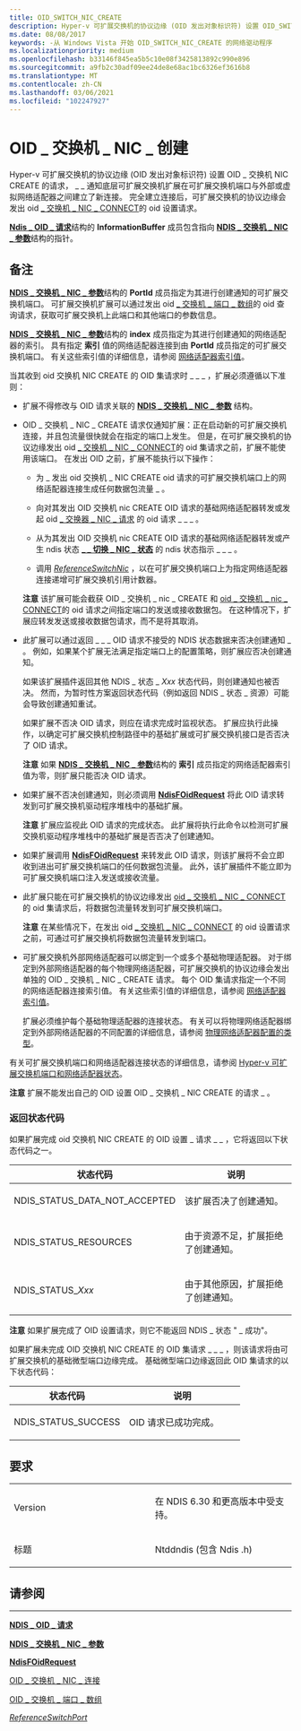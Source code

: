 ```yaml
---
title: OID_SWITCH_NIC_CREATE
description: Hyper-v 可扩展交换机的协议边缘 (OID 发出对象标识符) 设置 OID_SWITCH_NIC_CREATE 请求，通知底层可扩展交换机扩展在可扩展交换机端口与外部或虚拟网络适配器之间建立了新连接。 完全建立连接后，可扩展交换机的协议边缘发出 OID_SWITCH_NIC_CONNECT 的 OID 设置请求。
ms.date: 08/08/2017
keywords: -从 Windows Vista 开始 OID_SWITCH_NIC_CREATE 的网络驱动程序
ms.localizationpriority: medium
ms.openlocfilehash: b33146f845ea5b5c10e08f3425813892c990e896
ms.sourcegitcommit: a9fb2c30adf09ee24de8e68ac1bc6326ef3616b8
ms.translationtype: MT
ms.contentlocale: zh-CN
ms.lasthandoff: 03/06/2021
ms.locfileid: "102247927"
---
```

# <a name="oid_switch_nic_create"></a>OID \_ 交换机 \_ NIC \_ 创建


Hyper-v 可扩展交换机的协议边缘 (OID 发出对象标识符) 设置 OID \_ 交换机 NIC CREATE 的请求， \_ \_ 通知底层可扩展交换机扩展在可扩展交换机端口与外部或虚拟网络适配器之间建立了新连接。 完全建立连接后，可扩展交换机的协议边缘会发出 oid [ \_ 交换机 \_ NIC \_ CONNECT](oid-switch-nic-connect.md)的 oid 设置请求。

[**Ndis \_ OID \_ 请求**](/windows-hardware/drivers/ddi/oidrequest/ns-oidrequest-ndis_oid_request)结构的 **InformationBuffer** 成员包含指向 [**NDIS \_ 交换机 \_ NIC \_ 参数**](/windows-hardware/drivers/ddi/ntddndis/ns-ntddndis-_ndis_switch_nic_parameters)结构的指针。

<a name="remarks"></a>备注
-------

[**NDIS \_ 交换机 \_ NIC \_ 参数**](/windows-hardware/drivers/ddi/ntddndis/ns-ntddndis-_ndis_switch_nic_parameters)结构的 **PortId** 成员指定为其进行创建通知的可扩展交换机端口。 可扩展交换机扩展可以通过发出 oid [ \_ 交换机 \_ 端口 \_ 数组](oid-switch-port-array.md)的 oid 查询请求，获取可扩展交换机上此端口和其他端口的参数信息。

[**NDIS \_ 交换机 \_ NIC \_ 参数**](/windows-hardware/drivers/ddi/ntddndis/ns-ntddndis-_ndis_switch_nic_parameters)结构的 **index** 成员指定为其进行创建通知的网络适配器的索引。 具有指定 **索引** 值的网络适配器连接到由 **PortId** 成员指定的可扩展交换机端口。 有关这些索引值的详细信息，请参阅 [网络适配器索引值](./network-adapter-index-values.md)。

当其收到 oid 交换机 NIC CREATE 的 OID 集请求时 \_ \_ \_ ，扩展必须遵循以下准则：

-   扩展不得修改与 OID 请求关联的 [**NDIS \_ 交换机 \_ NIC \_ 参数**](/windows-hardware/drivers/ddi/ntddndis/ns-ntddndis-_ndis_switch_nic_parameters) 结构。

-   OID \_ 交换机 \_ NIC \_ CREATE 请求仅通知扩展：正在启动新的可扩展交换机连接，并且包流量很快就会在指定的端口上发生。 但是，在可扩展交换机的协议边缘发出 oid [ \_ 交换机 \_ NIC \_ CONNECT](oid-switch-nic-connect.md)的 oid 集请求之前，扩展不能使用该端口。 在发出 OID 之前，扩展不能执行以下操作：

    -   为 \_ 发出 oid 交换机 \_ NIC CREATE oid 请求的可扩展交换机端口上的网络适配器连接生成任何数据包流量 \_ 。

    -   向对其发出 OID 交换机 nic CREATE OID 请求的基础网络适配器转发或发起 oid [ \_ 交换器 \_ NIC \_ 请求](oid-switch-nic-request.md) 的 oid 请求 \_ \_ \_ 。

    -   从为其发出 OID 交换机 nic CREATE OID 请求的基础网络适配器转发或产生 ndis 状态 [**\_ \_ 切换 \_ NIC \_ 状态**](./ndis-status-switch-nic-status.md) 的 ndis 状态指示 \_ \_ \_ 。

    -   调用 [*ReferenceSwitchNic*](/windows-hardware/drivers/ddi/ndis/nc-ndis-ndis_switch_reference_switch_nic) ，以在可扩展交换机端口上为指定网络适配器连接递增可扩展交换机引用计数器。

    **注意**  该扩展可能会截获 OID \_ 交换机 \_ nic \_ CREATE 和 [oid \_ 交换机 \_ nic \_ CONNECT](oid-switch-nic-connect.md)的 oid 请求之间指定端口的发送或接收数据包。 在这种情况下，扩展应转发发送或接收数据包请求，而不是将其取消。

     

-   此扩展可以通过返回 \_ \_ \_ OID 请求不接受的 NDIS 状态数据来否决创建通知 \_ 。 例如，如果某个扩展无法满足指定端口上的配置策略，则扩展应否决创建通知。

    如果该扩展插件返回其他 NDIS \_ 状态 \_ *Xxx* 状态代码，则创建通知也被否决。 然而，为暂时性方案返回状态代码（例如返回 NDIS \_ 状态 \_ 资源）可能会导致创建通知重试。

    如果扩展不否决 OID 请求，则应在请求完成时监视状态。 扩展应执行此操作，以确定可扩展交换机控制路径中的基础扩展或可扩展交换机接口是否否决了 OID 请求。

    **注意** 如果 [**NDIS \_ 交换机 \_ NIC \_ 参数**](/windows-hardware/drivers/ddi/ntddndis/ns-ntddndis-_ndis_switch_nic_parameters)结构的 **索引** 成员指定的网络适配器索引值为零，则扩展只能否决 OID 请求。

     

-   如果扩展不否决创建通知，则必须调用 [**NdisFOidRequest**](/windows-hardware/drivers/ddi/ndis/nf-ndis-ndisfoidrequest) 将此 OID 请求转发到可扩展交换机驱动程序堆栈中的基础扩展。

    **注意**  扩展应监视此 OID 请求的完成状态。 此扩展将执行此命令以检测可扩展交换机驱动程序堆栈中的基础扩展是否否决了创建通知。

     

-   如果扩展调用 [**NdisFOidRequest**](/windows-hardware/drivers/ddi/ndis/nf-ndis-ndisfoidrequest) 来转发此 OID 请求，则该扩展将不会立即收到进出可扩展交换机端口的任何数据包流量。 此外，该扩展插件不能立即为可扩展交换机端口注入发送或接收流量。

-   此扩展只能在可扩展交换机的协议边缘发出 [oid \_ 交换机 \_ NIC \_ CONNECT](oid-switch-nic-connect.md)的 oid 集请求后，将数据包流量转发到可扩展交换机端口。

    **注意**  在某些情况下，在发出 oid [ \_ 交换机 \_ NIC \_ CONNECT](oid-switch-nic-connect.md) 的 oid 设置请求之前，可通过可扩展交换机将数据包流量转发到端口。

     

-   可扩展交换机外部网络适配器可以绑定到一个或多个基础物理适配器。 对于绑定到外部网络适配器的每个物理网络适配器，可扩展交换机的协议边缘会发出单独的 OID \_ 交换机 \_ NIC \_ CREATE 请求。 每个 OID 集请求指定一个不同的网络适配器连接索引值。 有关这些索引值的详细信息，请参阅 [网络适配器索引值](./network-adapter-index-values.md)。

    扩展必须维护每个基础物理适配器的连接状态。 有关可以将物理网络适配器绑定到外部网络适配器的不同配置的详细信息，请参阅 [物理网络适配器配置的类型](./types-of-physical-network-adapter-configurations.md)。

有关可扩展交换机端口和网络适配器连接状态的详细信息，请参阅 [Hyper-v 可扩展交换机端口和网络适配器状态](./hyper-v-extensible-switch-port-and-network-adapter-states.md)。

**注意**  扩展不能发出自己的 OID 设置 OID \_ 交换机 \_ NIC CREATE 的请求 \_ 。

 

### <a name="return-status-codes"></a>返回状态代码

如果扩展完成 oid 交换机 NIC CREATE 的 OID 设置 \_ 请求 \_ \_ ，它将返回以下状态代码之一。

<table>
<colgroup>
<col width="50%" />
<col width="50%" />
</colgroup>
<thead>
<tr class="header">
<th>状态代码</th>
<th>说明</th>
</tr>
</thead>
<tbody>
<tr class="odd">
<td><p>NDIS_STATUS_DATA_NOT_ACCEPTED</p></td>
<td><p>该扩展否决了创建通知。</p></td>
</tr>
<tr class="even">
<td><p>NDIS_STATUS_RESOURCES</p></td>
<td><p>由于资源不足，扩展拒绝了创建通知。</p></td>
</tr>
<tr class="odd">
<td><p>NDIS_STATUS_<em>Xxx</em></p></td>
<td><p>由于其他原因，扩展拒绝了创建通知。</p></td>
</tr>
</tbody>
</table>

 

**注意**  如果扩展完成了 OID 设置请求，则它不能返回 NDIS \_ 状态 " \_ 成功"。

 

如果扩展未完成 OID 交换机 NIC CREATE 的 OID 集请求 \_ \_ \_ ，则该请求将由可扩展交换机的基础微型端口边缘完成。 基础微型端口边缘返回此 OID 集请求的以下状态代码：

<table>
<colgroup>
<col width="50%" />
<col width="50%" />
</colgroup>
<thead>
<tr class="header">
<th>状态代码</th>
<th>说明</th>
</tr>
</thead>
<tbody>
<tr class="odd">
<td><p>NDIS_STATUS_SUCCESS</p></td>
<td><p>OID 请求已成功完成。</p></td>
</tr>
</tbody>
</table>

 

<a name="requirements"></a>要求
------------

<table>
<colgroup>
<col width="50%" />
<col width="50%" />
</colgroup>
<tbody>
<tr class="odd">
<td><p>Version</p></td>
<td><p>在 NDIS 6.30 和更高版本中受支持。</p></td>
</tr>
<tr class="even">
<td><p>标题</p></td>
<td>Ntddndis (包含 Ndis .h) </td>
</tr>
</tbody>
</table>

## <a name="see-also"></a>请参阅


****
[**NDIS \_ OID \_ 请求**](/windows-hardware/drivers/ddi/oidrequest/ns-oidrequest-ndis_oid_request)

[**NDIS \_ 交换机 \_ NIC \_ 参数**](/windows-hardware/drivers/ddi/ntddndis/ns-ntddndis-_ndis_switch_nic_parameters)

[**NdisFOidRequest**](/windows-hardware/drivers/ddi/ndis/nf-ndis-ndisfoidrequest)

[OID \_ 交换机 \_ NIC \_ 连接](oid-switch-nic-connect.md)

[OID \_ 交换机 \_ 端口 \_ 数组](oid-switch-port-array.md)

[*ReferenceSwitchPort*](/windows-hardware/drivers/ddi/ndis/nc-ndis-ndis_switch_reference_switch_port)

 

